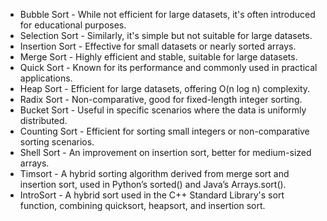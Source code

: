 - Bubble Sort - While not efficient for large datasets, it's often introduced for educational purposes.
- Selection Sort - Similarly, it's simple but not suitable for large datasets.
- Insertion Sort - Effective for small datasets or nearly sorted arrays.
- Merge Sort - Highly efficient and stable, suitable for large datasets.
- Quick Sort - Known for its performance and commonly used in practical applications.
- Heap Sort - Efficient for large datasets, offering O(n log n) complexity.
- Radix Sort - Non-comparative, good for fixed-length integer sorting.
- Bucket Sort - Useful in specific scenarios where the data is uniformly distributed.
- Counting Sort - Efficient for sorting small integers or non-comparative sorting scenarios.
- Shell Sort - An improvement on insertion sort, better for medium-sized arrays.
- Timsort - A hybrid sorting algorithm derived from merge sort and insertion sort, used in Python’s sorted() and Java’s Arrays.sort().
- IntroSort - A hybrid sort used in the C++ Standard Library's sort function, combining quicksort, heapsort, and insertion sort.
